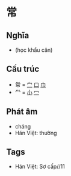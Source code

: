# 常

## Nghĩa

* (học khẩu cân)

## Cấu trúc
* 常 = [龸](龸.md) [口](口.md) [巾](巾.md)
* 龸 = [小](小.md) [冖](冖.md)

## Phát âm

* cháng
* Hán Việt: thường

## Tags
* Hán Việt: Sơ cấp//11

<script>window.HANZI_FIELD='常';</script>
